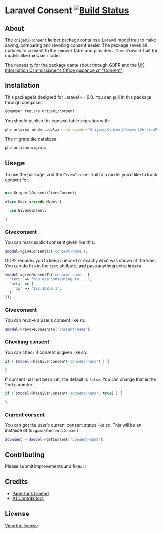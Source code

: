 # Laravel Consent [![Build Status](https://travis-ci.org/papertank/origami-consent.svg?branch=master)](https://travis-ci.org/papertank/origami-consent)

## About

The `origami/consent` helper package contains a Laravel model trait to make saving, comparing and revoking consent easier. The package saves all updates to consent to the `consent` table and provides a `GivesConsent` trait for models like the User model.

The necessity for the package came about through GDPR and the [UK Information Commissioner's Office guidance on "Consent"](https://ico.org.uk/for-organisations/guide-to-the-general-data-protection-regulation-gdpr/lawful-basis-for-processing/consent/).


## Installation

This package is designed for Laravel >= 6.0. You can pull in this package through composer.

```bash
composer require origami/consent
```

You should publish the consent table migration with:

```bash
php artisan vendor:publish --provider="Origami\Consent\ConsentServiceProvider" --tag="migrations"
```

The migrate the database:

```bash
php artisan migrate
```

## Usage

To use the package, add the `GivesConsent` trait to a model you'd like to track consent for.

```php

use Origami\Consent\GivesConsent;

class User extends Model {

  use GivesConsent;

}

```

### Give consent

You can mark explicit consent given like this:

```php
$model->giveConsentTo('consent-name');
```

GDPR requires you to keep a record of exactly what was shown at the time. You can do this in the `text` attribute, and pass anything extra in `meta`

```php
$model->giveConsentTo('consent-name', [
  'text' => 'You are consenting to ...',
  'meta' => [
    'ip' => '192.168.0.1',
  ]
]);
```

### Give consent

You can revoke a user's consent like so:

```php
$model->revokeConsentTo('consent-name');
```

### Checking consent

You can check if consent is given like so:

```php
if ( $model->hasGivenConsent('consent-name') ) {

}
```

If consent has not been set, the default is `false`. You can change that in the 2nd paramter.

```php
if ( $model->hasGivenConsent('consent-name', true) ) {

}
```

### Current consent

You can get the user's current consent status like so. This will be an instance of `Origami\Consent\Consent`

```php
$consent = $model->getConsent('consent-name');
```


## Contributing

Please submit improvements and fixes :)

## Credits
- [Papertank Limited](https://papertank.com)
- [All Contributors](../../contributors)

## License
[View the license](LICENSE.md)

